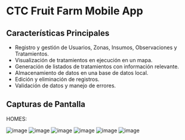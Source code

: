 # CTC Fruit Farm Mobile App

## Características Principales

- Registro y gestión de Usuarios, Zonas, Insumos, Observaciones y Tratamientos.
- Visualización de tratamientos en ejecución en un mapa.
- Generación de listados de tratamientos con información relevante.
- Almacenamiento de datos en una base de datos local.
- Edición y eliminación de registros.
- Validación de datos y manejo de errores.

## Capturas de Pantalla

HOMES:

![image](https://github.com/MaxiColman/CTC-Fruit-Farm/assets/112301326/3ff0d310-0e3b-4181-a476-4d7c0af4754b)
![image](https://github.com/MaxiColman/CTC-Fruit-Farm/assets/112301326/430f9ee8-0061-425e-a23a-3b7a09eeef56)
![image](https://github.com/MaxiColman/CTC-Fruit-Farm/assets/112301326/db11d2d7-41e7-4f3c-bda0-a31b1eefefb7)
![image](https://github.com/MaxiColman/CTC-Fruit-Farm/assets/112301326/19420a0d-6ecf-499c-9a3a-22b89710717c)
![image](https://github.com/MaxiColman/CTC-Fruit-Farm/assets/112301326/8e3ef675-66c7-491b-9161-4cb9d6d6b375)
![image](https://github.com/MaxiColman/CTC-Fruit-Farm/assets/112301326/6672e8d5-0a07-4571-8f13-dc83537ca798)







